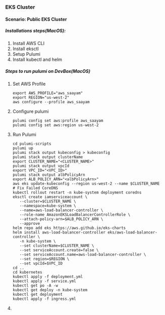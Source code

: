 ### EKS Cluster

#### Scenario: Public EKS Cluster

##### Installations steps(MacOS):
1. Install AWS CLI
2. Install eksctl
3. Setup Pulumi
4. Install kubectl and helm

##### Steps to run pulumi on DevBox(MacOS)

1. Set AWS Profile
   ```
   export AWS_PROFILE="aws_saayam"
   export REGION="us-west-2"
   aws configure --profile aws_saayam
   ```
2. Configure pulumi
   ```
   pulumi config set aws:profile aws_saayam
   pulumi config set aws:region us-west-2
   ```
3. Run Pulumi
   ```
   cd pulumi-scripts
   pulumi up
   pulumi stack output kubeconfig > kubeconfig
   pulumi stack output clusterName
   export CLUSTER_NAME="<CLUSTER_NAME>"
   pulumi stack output vpcId
   export VPC_ID="<VPC_ID>"
   pulumi stack output albPolicyArn
   export ALB_POLICY_ARN="<albPolicyArn>"
   aws eks update-kubeconfig --region us-west-2 --name $CLUSTER_NAME
   # Fix Failed CoreDNS
   kubectl rollout restart -n kube-system deployment coredns
   eksctl create iamserviceaccount \
      --cluster=$CLUSTER_NAME \
      --namespace=kube-system \
      --name=aws-load-balancer-controller \
      --role-name AmazonEKSLoadBalancerControllerRole \
      --attach-policy-arn=$ALB_POLICY_ARN \
      --approve
   helm repo add eks https://aws.github.io/eks-charts
   helm install aws-load-balancer-controller eks/aws-load-balancer-controller \
      -n kube-system \
      --set clusterName=$CLUSTER_NAME \
      --set serviceAccount.create=false \
      --set serviceAccount.name=aws-load-balancer-controller \
      --set region=$REGION \
      --set vpcId=$VPC_ID
   cd ..
   cd kubernetes
   kubectl apply -f deployment.yml
   kubectl apply -f service.yml  
   kubectl get po -A -w
   kubectl get deploy -n kube-system   
   kubectl get deployment
   kubectl apply -f ingress.yml
   ```
4. 